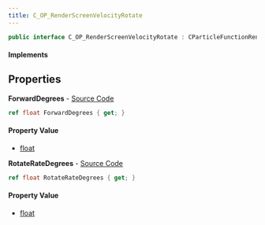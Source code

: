 ```yaml
---
title: C_OP_RenderScreenVelocityRotate
---
```


```csharp
public interface C_OP_RenderScreenVelocityRotate : CParticleFunctionRenderer, CParticleFunction, ISchemaClass<CParticleFunction>, ISchemaClass<CParticleFunctionRenderer>, ISchemaClass<C_OP_RenderScreenVelocityRotate>, ISchemaField, ISchemaClass, INativeHandle
```

#### Implements

## Properties

**ForwardDegrees** - [Source Code](https://github.com/swiftly-solution/swiftlys2/blob/main/managed/src/SwiftlyS2.Generated/Schemas/Interfaces/C_OP_RenderScreenVelocityRotate.cs#L18)

```csharp
ref float ForwardDegrees { get; }
```

#### Property Value

- [float](https://learn.microsoft.com/dotnet/api/system.single)

**RotateRateDegrees** - [Source Code](https://github.com/swiftly-solution/swiftlys2/blob/main/managed/src/SwiftlyS2.Generated/Schemas/Interfaces/C_OP_RenderScreenVelocityRotate.cs#L16)

```csharp
ref float RotateRateDegrees { get; }
```

#### Property Value

- [float](https://learn.microsoft.com/dotnet/api/system.single)

